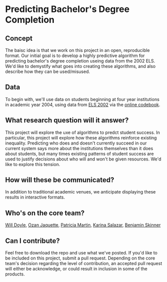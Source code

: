 # Predicting Bachelor's Degree Completion 


## Concept

The baisc idea is that we work on this project in an open,
reproducible format. Our initial goal is to develop a highly
predictive algorithm for predicting bachelor's degree completion
useing data from the 2002 ELS. We'd like to demystify what goes into
creating these algorithms, and also describe how they can be
used/misused.

## Data
To begin with, we'll use data on students beginning at four year
institutions in academic year 2004, using data from [ELS
2002](https://nces.ed.gov/surveys/els2002/) via the [online
codebook](https://nces.ed.gov/OnlineCodebook/).


## What research question will it answer?


This project will explore the uxe of algorithms to predct student
success. In particular, this project will explore how these algorithms
reinforce existing inequality. Predicting who does and doesn't
currently succeed in our current system says more about the
institutions themselves than it does about students, but many times
existing patterns of student success are used to justify decisions
about who will and won't be given resources. We'd like to explore this
tension.


## How will these be communicated?

In addition to traditional academic venues, we anticipate displaying
these results in interactive formats.

## Who's on the core team? 
[Will Doyle](https://peabody.vanderbilt.edu/bio/william-doyle), 
[Ozan Jaquette](https://emraresearch.org/), 
[Patricia Martin](https://emraresearch.org/),
[Karina Salazar](https://www.coe.arizona.edu/karina-g-salazar), 
[Benjamin Skinner](https://btskinner.io)

## Can I contribute? 

Feel free to download the repo and use what we've posted. If you'd
like to be included on this project, submit a pull request. Depending
on the core team's decision regarding the level of contribution, an
accepted pull request will either be acknowledge, or could result in
inclusion in some of the products.



